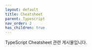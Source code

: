 ```yaml
---
layout: default
title: Cheatsheet
parent: Typescript
nav_order: 2
has_children: true
---
```

TypeScript Cheatsheet 관련 게시물입니다.
